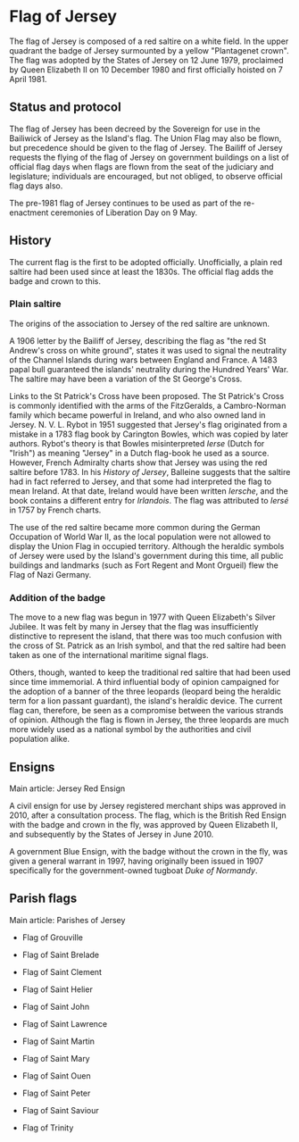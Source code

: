 # Flag of Jersey

The flag of Jersey is composed of a red saltire on a white field. In the upper quadrant the badge of Jersey surmounted by a yellow "Plantagenet crown". The flag was adopted by the States of Jersey on 12 June 1979, proclaimed by Queen Elizabeth II on 10 December 1980 and first officially hoisted on 7 April 1981.

## Status and protocol

The flag of Jersey has been decreed by the Sovereign for use in the Bailiwick of Jersey as the Island's flag. The Union Flag may also be flown, but precedence should be given to the flag of Jersey. The Bailiff of Jersey requests the flying of the flag of Jersey on government buildings on a list of official flag days when flags are flown from the seat of the judiciary and legislature; individuals are encouraged, but not obliged, to observe official flag days also.

The pre-1981 flag of Jersey continues to be used as part of the re-enactment ceremonies of Liberation Day on 9 May.

## History

The current flag is the first to be adopted officially. Unofficially, a plain red saltire had been used since at least the 1830s. The official flag adds the badge and crown to this.

### Plain saltire

The origins of the association to Jersey of the red saltire are unknown.

A 1906 letter by the Bailiff of Jersey, describing the flag as "the red St Andrew's cross on white ground", states it was used to signal the neutrality of the Channel Islands during wars between England and France. A 1483 papal bull guaranteed the islands' neutrality during the Hundred Years' War. The saltire may have been a variation of the St George's Cross.

Links to the St Patrick's Cross have been proposed. The St Patrick's Cross is commonly identified with the arms of the FitzGeralds, a Cambro-Norman family which became powerful in Ireland, and who also owned land in Jersey. N. V. L. Rybot in 1951 suggested that Jersey's flag originated from a mistake in a 1783 flag book by Carington Bowles, which was copied by later authors. Rybot's theory is that Bowles misinterpreted *Ierse* (Dutch for "Irish") as meaning "Jersey" in a Dutch flag-book he used as a source. However, French Admiralty charts show that Jersey was using the red saltire before 1783. In his *History of Jersey*, Balleine suggests that the saltire had in fact referred to Jersey, and that some had interpreted the flag to mean Ireland. At that date, Ireland would have been written *Iersche*, and the book contains a different entry for *Irlandois*. The flag was attributed to *Iersé* in 1757 by French charts.

The use of the red saltire became more common during the German Occupation of World War II, as the local population were not allowed to display the Union Flag in occupied territory. Although the heraldic symbols of Jersey were used by the Island's government during this time, all public buildings and landmarks (such as Fort Regent and Mont Orgueil) flew the Flag of Nazi Germany.

### Addition of the badge

The move to a new flag was begun in 1977 with Queen Elizabeth's Silver Jubilee. It was felt by many in Jersey that the flag was insufficiently distinctive to represent the island, that there was too much confusion with the cross of St. Patrick as an Irish symbol, and that the red saltire had been taken as one of the international maritime signal flags.

Others, though, wanted to keep the traditional red saltire that had been used since time immemorial. A third influential body of opinion campaigned for the adoption of a banner of the three leopards (leopard being the heraldic term for a lion passant guardant), the island's heraldic device. The current flag can, therefore, be seen as a compromise between the various strands of opinion. Although the flag is flown in Jersey, the three leopards are much more widely used as a national symbol by the authorities and civil population alike.

## Ensigns

Main article: Jersey Red Ensign

A civil ensign for use by Jersey registered merchant ships was approved in 2010, after a consultation process. The flag, which is the British Red Ensign with the badge and crown in the fly, was approved by Queen Elizabeth II, and subsequently by the States of Jersey in June 2010.

A government Blue Ensign, with the badge without the crown in the fly, was given a general warrant in 1997, having originally been issued in 1907 specifically for the government-owned tugboat *Duke of Normandy*.

## Parish flags

Main article: Parishes of Jersey

- Flag of Grouville

- Flag of Saint Brelade

- Flag of Saint Clement

- Flag of Saint Helier

- Flag of Saint John

- Flag of Saint Lawrence

- Flag of Saint Martin

- Flag of Saint Mary

- Flag of Saint Ouen

- Flag of Saint Peter

- Flag of Saint Saviour

- Flag of Trinity
